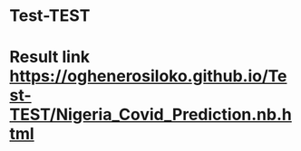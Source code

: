# Test-TEST

# Result link https://oghenerosiloko.github.io/Test-TEST/Nigeria_Covid_Prediction.nb.html
